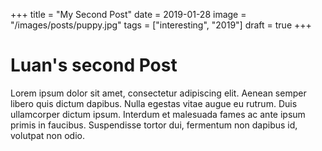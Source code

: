 +++
title = "My Second Post"
date = 2019-01-28
image = "/images/posts/puppy.jpg"
tags = ["interesting", "2019"]
draft = true
+++

# Luan's second Post
Lorem ipsum dolor sit amet, consectetur adipiscing elit. Aenean semper libero quis dictum dapibus. Nulla egestas vitae augue eu rutrum. Duis ullamcorper dictum ipsum. Interdum et malesuada fames ac ante ipsum primis in faucibus. Suspendisse tortor dui, fermentum non dapibus id, volutpat non odio.